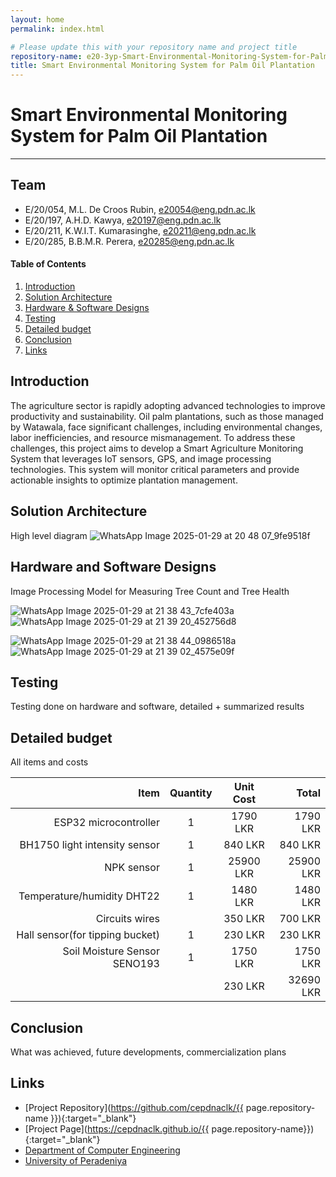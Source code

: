 ```yaml
---
layout: home
permalink: index.html

# Please update this with your repository name and project title
repository-name: e20-3yp-Smart-Environmental-Monitoring-System-for-Palm-Oil-Plantation
title: Smart Environmental Monitoring System for Palm Oil Plantation
---
```


[comment]: # "This is the standard layout for the project, but you can clean this and use your own template"

# Smart Environmental Monitoring System for Palm Oil Plantation

---

## Team
- E/20/054, M.L. De Croos Rubin,     e20054@eng.pdn.ac.lk <br>
- E/20/197,  A.H.D. Kawya,           e20197@eng.pdn.ac.lk <br>
- E/20/211,  K.W.I.T. Kumarasinghe,  e20211@eng.pdn.ac.lk <br>
- E/20/285, B.B.M.R. Perera,         e20285@eng.pdn.ac.lk <br>

<!-- Image (photo/drawing of the final hardware) should be here -->

<!-- This is a sample image, to show how to add images to your page. To learn more options, please refer [this](https://projects.ce.pdn.ac.lk/docs/faq/how-to-add-an-image/) -->

<!-- ![Sample Image](./images/sample.png) -->

#### Table of Contents
1. [Introduction](#introduction)
2. [Solution Architecture](#solution-architecture )
3. [Hardware & Software Designs](#hardware-and-software-designs)
5. [Testing](#testing)
6. [Detailed budget](#detailed-budget)
7. [Conclusion](#conclusion)
8. [Links](#links)

## Introduction

The agriculture sector is rapidly adopting advanced technologies to improve productivity and sustainability. Oil palm plantations, such as those managed by Watawala, face significant challenges, including environmental changes, labor inefficiencies, and resource mismanagement. To address these challenges, this project aims to develop a Smart Agriculture Monitoring System that leverages IoT sensors, GPS, and image processing technologies. This system will monitor critical parameters and provide actionable insights to optimize plantation management.


## Solution Architecture

High level diagram 
![WhatsApp Image 2025-01-29 at 20 48 07_9fe9518f](https://github.com/user-attachments/assets/c5ba75bc-3438-4bb6-81db-776753146d3c)

## Hardware and Software Designs

Image Processing Model for Measuring Tree Count and Tree Health

![WhatsApp Image 2025-01-29 at 21 38 43_7cfe403a](https://github.com/user-attachments/assets/731296d6-5059-479c-a36a-63655ec75ab9)
![WhatsApp Image 2025-01-29 at 21 39 20_452756d8](https://github.com/user-attachments/assets/f3dae423-91bf-4920-a6a0-86b34fa52f32)

![WhatsApp Image 2025-01-29 at 21 38 44_0986518a](https://github.com/user-attachments/assets/d1f341e8-18fb-4ec6-892f-538d32a2c23c)
![WhatsApp Image 2025-01-29 at 21 39 02_4575e09f](https://github.com/user-attachments/assets/3d98dd09-140e-450f-9a54-b4b2b7714fec)

## Testing

Testing done on hardware and software, detailed + summarized results

## Detailed budget

All items and costs

| Item                             | Quantity  | Unit Cost     | Total     |
| --------------------------------:|:---------:|:-------------:|----------:|
| ESP32 microcontroller            | 1         | 1790 LKR      | 1790 LKR  |
| BH1750 light intensity sensor    | 1         | 840 LKR       | 840 LKR   |
| NPK sensor                       | 1         | 25900 LKR     | 25900 LKR |
| Temperature/humidity DHT22       | 1         | 1480 LKR      | 1480 LKR  |
| Circuits wires                   |           | 350 LKR       | 700 LKR   |
| Hall sensor(for tipping bucket)  | 1         | 230 LKR       | 230 LKR   |
| Soil Moisture Sensor SENO193     | 1         | 1750 LKR      | 1750 LKR  |
|                                  |           | 230 LKR       | 32690 LKR |

## Conclusion

What was achieved, future developments, commercialization plans

## Links

- [Project Repository](https://github.com/cepdnaclk/{{ page.repository-name }}){:target="_blank"}
- [Project Page](https://cepdnaclk.github.io/{{ page.repository-name}}){:target="_blank"}
- [Department of Computer Engineering](http://www.ce.pdn.ac.lk/)
- [University of Peradeniya](https://eng.pdn.ac.lk/)

[//]: # (Please refer this to learn more about Markdown syntax)
[//]: # (https://github.com/adam-p/markdown-here/wiki/Markdown-Cheatsheet)
